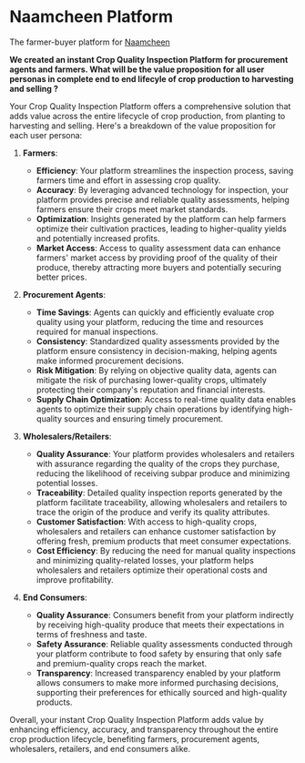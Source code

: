 # Naamcheen Platform

The farmer-buyer platform for [Naamcheen](https://github.com/sachin235/AgroAI)

**We created an instant Crop Quality Inspection Platform for procurement agents and farmers. What will be the value proposition for all user personas in complete end to end lifecyle of crop production to harvesting and selling ?**

Your Crop Quality Inspection Platform offers a comprehensive solution that adds value across the entire lifecycle of crop production, from planting to harvesting and selling. Here's a breakdown of the value proposition for each user persona:

1. **Farmers**:
   - **Efficiency**: Your platform streamlines the inspection process, saving farmers time and effort in assessing crop quality.
   - **Accuracy**: By leveraging advanced technology for inspection, your platform provides precise and reliable quality assessments, helping farmers ensure their crops meet market standards.
   - **Optimization**: Insights generated by the platform can help farmers optimize their cultivation practices, leading to higher-quality yields and potentially increased profits.
   - **Market Access**: Access to quality assessment data can enhance farmers' market access by providing proof of the quality of their produce, thereby attracting more buyers and potentially securing better prices.

2. **Procurement Agents**:
   - **Time Savings**: Agents can quickly and efficiently evaluate crop quality using your platform, reducing the time and resources required for manual inspections.
   - **Consistency**: Standardized quality assessments provided by the platform ensure consistency in decision-making, helping agents make informed procurement decisions.
   - **Risk Mitigation**: By relying on objective quality data, agents can mitigate the risk of purchasing lower-quality crops, ultimately protecting their company's reputation and financial interests.
   - **Supply Chain Optimization**: Access to real-time quality data enables agents to optimize their supply chain operations by identifying high-quality sources and ensuring timely procurement.

3. **Wholesalers/Retailers**:
   - **Quality Assurance**: Your platform provides wholesalers and retailers with assurance regarding the quality of the crops they purchase, reducing the likelihood of receiving subpar produce and minimizing potential losses.
   - **Traceability**: Detailed quality inspection reports generated by the platform facilitate traceability, allowing wholesalers and retailers to trace the origin of the produce and verify its quality attributes.
   - **Customer Satisfaction**: With access to high-quality crops, wholesalers and retailers can enhance customer satisfaction by offering fresh, premium products that meet consumer expectations.
   - **Cost Efficiency**: By reducing the need for manual quality inspections and minimizing quality-related losses, your platform helps wholesalers and retailers optimize their operational costs and improve profitability.

4. **End Consumers**:
   - **Quality Assurance**: Consumers benefit from your platform indirectly by receiving high-quality produce that meets their expectations in terms of freshness and taste.
   - **Safety Assurance**: Reliable quality assessments conducted through your platform contribute to food safety by ensuring that only safe and premium-quality crops reach the market.
   - **Transparency**: Increased transparency enabled by your platform allows consumers to make more informed purchasing decisions, supporting their preferences for ethically sourced and high-quality products.

Overall, your instant Crop Quality Inspection Platform adds value by enhancing efficiency, accuracy, and transparency throughout the entire crop production lifecycle, benefiting farmers, procurement agents, wholesalers, retailers, and end consumers alike.